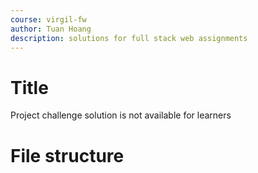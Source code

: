 ```yaml
---
course: virgil-fw
author: Tuan Hoang
description: solutions for full stack web assignments
---
```


# Title

Project challenge solution is not available for learners

# File structure
